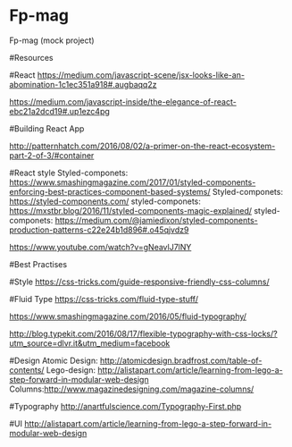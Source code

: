 # Fp-mag
Fp-mag (mock project)

#Resources

#React
https://medium.com/javascript-scene/jsx-looks-like-an-abomination-1c1ec351a918#.augbaqq2z

https://medium.com/javascript-inside/the-elegance-of-react-ebc21a2dcd19#.up1ezc4pg

#Building React App

http://patternhatch.com/2016/08/02/a-primer-on-the-react-ecosystem-part-2-of-3/#container

#React style
Styled-componets: https://www.smashingmagazine.com/2017/01/styled-components-enforcing-best-practices-component-based-systems/
Styled-componets: https://styled-components.com/
styled-componets: https://mxstbr.blog/2016/11/styled-components-magic-explained/
styled-componets: https://medium.com/@jamiedixon/styled-components-production-patterns-c22e24b1d896#.o45qjvdz9

https://www.youtube.com/watch?v=gNeavlJ7lNY

#Best Practises

#Style
https://css-tricks.com/guide-responsive-friendly-css-columns/

#Fluid Type
https://css-tricks.com/fluid-type-stuff/

https://www.smashingmagazine.com/2016/05/fluid-typography/

http://blog.typekit.com/2016/08/17/flexible-typography-with-css-locks/?utm_source=dlvr.it&utm_medium=facebook

#Design
Atomic Design: http://atomicdesign.bradfrost.com/table-of-contents/
Lego-design: http://alistapart.com/article/learning-from-lego-a-step-forward-in-modular-web-design
Columns:http://www.magazinedesigning.com/magazine-columns/

#Typography
http://anartfulscience.com/Typography-First.php

#UI
http://alistapart.com/article/learning-from-lego-a-step-forward-in-modular-web-design

